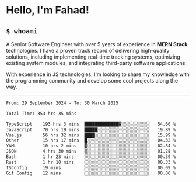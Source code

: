 <h1>Hello, I'm Fahad!</h1>

<h2><code>$ whoami</code></h2>

A Senior Software Engineer with over 5 years of experience in **MERN Stack** technologies. I have a proven track record of delivering high-quality solutions, including implementing real-time tracking systems, optimizing existing system modules, and integrating third-party software applications.

With experience in JS technologies, I'm looking to share my knowledge with the programming community and develop some cool projects along the way.

---

<!--START_SECTION:waka-->

```txt
From: 29 September 2024 - To: 30 March 2025

Total Time: 353 hrs 35 mins

TypeScript    193 hrs 3 mins  █████████████▓░░░░░░░░░░░   54.60 %
JavaScript    70 hrs 19 mins  █████░░░░░░░░░░░░░░░░░░░░   19.89 %
Vue.js        56 hrs 32 mins  ████░░░░░░░░░░░░░░░░░░░░░   15.99 %
Other         15 hrs 17 mins  █░░░░░░░░░░░░░░░░░░░░░░░░   04.32 %
YAML          10 hrs 2 mins   ▓░░░░░░░░░░░░░░░░░░░░░░░░   02.84 %
JSON          4 hrs 30 mins   ▒░░░░░░░░░░░░░░░░░░░░░░░░   01.28 %
Bash          1 hr 23 mins    ░░░░░░░░░░░░░░░░░░░░░░░░░   00.39 %
Rust          1 hr 10 mins    ░░░░░░░░░░░░░░░░░░░░░░░░░   00.33 %
TSConfig      19 mins         ░░░░░░░░░░░░░░░░░░░░░░░░░   00.09 %
Git Config    12 mins         ░░░░░░░░░░░░░░░░░░░░░░░░░   00.06 %
```

<!--END_SECTION:waka-->

<!--
**heyFahad/heyFahad** is a ✨ _special_ ✨ repository because its `README.md` (this file) appears on your GitHub profile.

Here are some ideas to get you started:

- 🔭 I’m currently working on ...
- 🌱 I’m currently learning ...
- 👯 I’m looking to collaborate on ...
- 🤔 I’m looking for help with ...
- 💬 Ask me about ...
- 📫 How to reach me: ...
- 😄 Pronouns: ...
- ⚡ Fun fact: ...
-->
